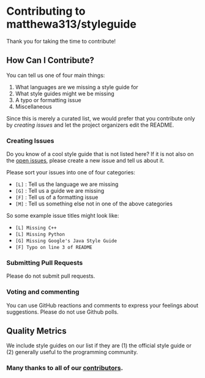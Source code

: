 # Contributing to matthewa313/styleguide

Thank you for taking the time to contribute!

## How Can I Contribute?

You can tell us one of four main things:
1. What languages are we missing a style guide for
2. What style guides might we be missing
3. A typo or formatting issue
4. Miscellaneous

Since this is merely a curated list, we would prefer that you contribute only by *creating issues* and let the project organizers edit the README.

### Creating Issues

Do you know of a cool style guide that is not listed here? If it is not also on the [open issues](https://github.com/matthewa313/styleguide/issues), please create a new issue and tell us about it.

Please sort your issues into one of four categories:
- `[L]` : Tell us the language we are missing
- `[G]` : Tell us a guide we are missing
- `[F]` : Tell us of a formatting issue
- `[M]` : Tell us something else not in one of the above categories

So some example issue titles might look like:
- `[L] Missing C++`
- `[L] Missing Python`
- `[G] Missing Google's Java Style Guide`
- `[F] Typo on line 3 of README`

### Submitting Pull Requests

Please do not submit pull requests.

### Voting and commenting

You can use GitHub reactions and comments to express your feelings about suggestions.  Please do not use Github polls.

## Quality Metrics

We include style guides on our list if they are (1) the official style guide or (2) generally useful to the programming community.

### Many thanks to all of our [contributors](https://github.com/matthewa313/styleguide/graphs/contributors).

